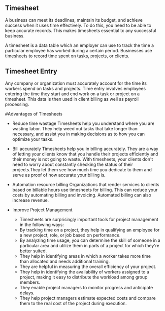 ## Timesheet

A business can meet its deadlines, maintain its budget, and achieve success when it uses time effectively. To do this, you need to be able to keep accurate records. This makes timesheets essential to any successful business.

A timesheet is a data table which an employer can use to track the time a particular employee has worked during a certain period. Businesses use timesheets to record time spent on tasks, projects, or clients. 

## Timesheet Entry

Any company or organization must accurately account for the time its workers spend on tasks and projects. Time entry involves employees entering the time they start and end work on a task or project on a timesheet. This data is then used in client billing as well as payroll processing.


#Advantages of Timesheets

- Reduce time wastage
    Timesheets help you understand where you are wasting labor. They help weed out tasks that take longer than necessary, and assist you in making decisions as to how you can optimize your tasks.

- Bill accurately
    Timesheets help you in billing accurately. They are a way of letting your clients know that you handle their projects efficiently and their money is not going to waste. With timesheets, your clients don't need to worry about constantly checking the status of their projects.They let them see how much time you dedicate to them and serve as proof of how accurate your billing is.

- Automation resource billing
    Organizations that render services to clients based on billable hours use timesheets for billing. This can reduce your costs by automating billing and invoicing. Automated billing can also increase revenue.

- Improve Project Management
    - Timesheets are surprisingly important tools for project management in the following ways:
    - By tracking time on a project, they help in qualifying an employee for a new project, role, or job based on performance.
    - By analyzing time usage, you can determine the skill of someone in a particular area and utilize them in parts of a project for which they're better suited.
    - They help in identifying areas in which a worker takes more time than allocated and needs additional training.
    - They are helpful in measuring the overall efficiency of your project.
    - They help in identifying the availability of workers assigned to a project, making it easy to distribute the workload among group members.
    - They enable project managers to monitor progress and anticipate delays.
    - They help project managers estimate expected costs and compare them to the real cost of the project during execution.


